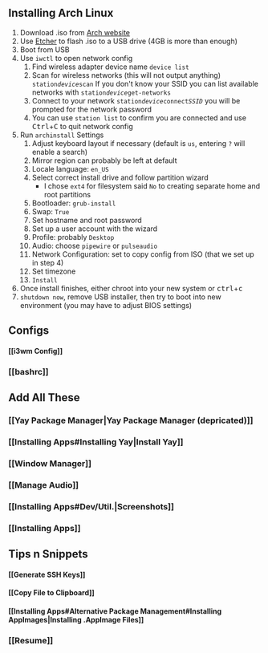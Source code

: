 ## Installing Arch Linux
1. Download .iso from [Arch website](https://archlinux.org/download/)
2. Use [Etcher](https://etcher.balena.io/#download-etcher) to flash .iso to a USB drive (4GB is more than enough)
3. Boot from USB
4. Use ```iwctl``` to open network config
	1. Find wireless adapter device name
	    `device list`
	2. Scan for wireless networks (this will not output anything)
	    `station`*`device`*`scan`
	    If you don't know your SSID you can list available networks with `station`*`device`*`get-networks`
	3. Connect to your network
	    `station`*`device`*`connect`*`SSID`*
	    you will be prompted for the network password
	4. You can use `station list` to confirm you are connected and use <kbd>Ctrl</kbd>+<kbd>C</kbd> to quit network config
5. Run `archinstall`
	Settings
    1. Adjust keyboard layout if necessary (default is `us`, entering `?` will enable a search)
    2. Mirror region can probably be left at default
    3. Locale language: `en_US`
    4. Select correct install drive and follow partition wizard
		- I chose `ext4` for filesystem said `No` to creating separate home and root partitions 
    1. Bootloader: `grub-install`
    2. Swap: `True`
    3. Set hostname and root password
    4. Set up a user account with the wizard
    5. Profile: probably `Desktop`
    6. Audio: choose `pipewire` or `pulseaudio`
    7. Network Configuration: set to copy config from ISO (that we set up in step 4)
    8. Set timezone
    9. `Install`
6. Once install finishes, either chroot into your new system or <kbd>ctrl</kbd>+<kbd>c</kbd>
7. `shutdown now`, remove USB installer, then try to boot into new environment (you may have to adjust BIOS settings)

## Configs
#### [[i3wm Config]]
### [[bashrc]]

## Add All These
### [[Yay Package Manager|Yay Package Manager (depricated)]]
### [[Installing Apps#Installing Yay|Install Yay]]
### [[Window Manager]]
### [[Manage Audio]]
### [[Installing Apps#Dev/Util.|Screenshots]]
### [[Installing Apps]]

## Tips n Snippets
#### [[Generate SSH Keys]]
#### [[Copy File to Clipboard]]
#### [[Installing Apps#Alternative Package Management#Installing AppImages|Installing .AppImage Files]]
### [[Resume]]





